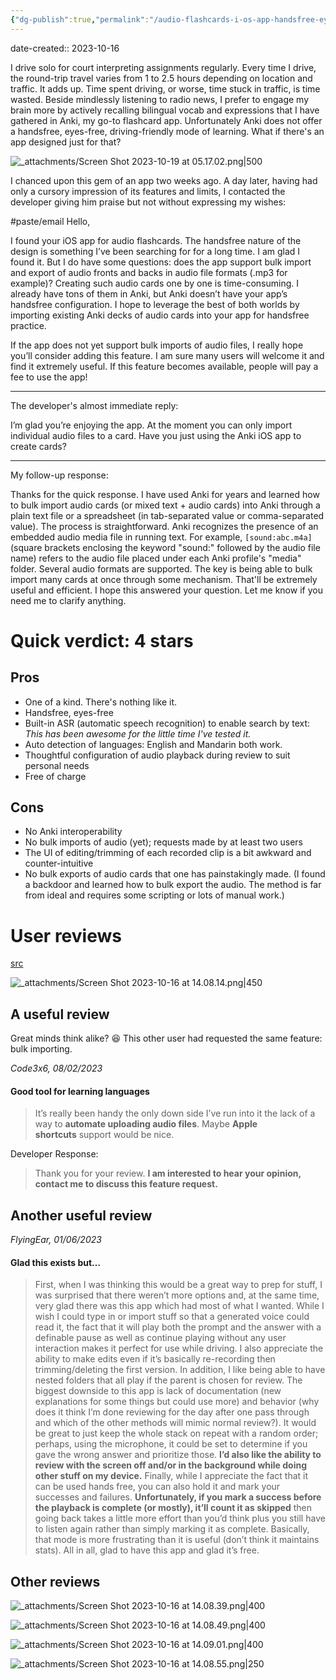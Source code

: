 ```yaml
---
{"dg-publish":true,"permalink":"/audio-flashcards-i-os-app-handsfree-eyes-free-driving-friendly/","noteIcon":"2"}
---
```


date-created:: 2023-10-16

I drive solo for court interpreting assignments regularly. Every time I drive, the round-trip travel varies from 1 to 2.5 hours depending on location and traffic. It adds up. Time spent driving, or worse, time stuck in traffic, is time wasted. Beside mindlessly listening to radio news, I prefer to engage my brain more by actively recalling bilingual vocab and expressions that I have gathered in Anki, my go-to flashcard app. Unfortunately Anki does not offer a handsfree, eyes-free, driving-friendly mode of learning. What if there's an app designed just for that?

![_attachments/Screen Shot 2023-10-19 at 05.17.02.png|500](/img/user/_attachments/Screen%20Shot%202023-10-19%20at%2005.17.02.png)

I chanced upon this gem of an app two weeks ago. A day later, having had only a cursory impression of its features and limits, I contacted the developer giving him praise but not without expressing my wishes:

#paste/email
Hello,

I found your iOS app for audio flashcards. The handsfree nature of the design is something I’ve been searching for for a long time. I am glad I found it. But I do have some questions: does the app support bulk import and export of audio fronts and backs in audio file formats (.mp3 for example)? Creating such audio cards one by one is time-consuming. I already have tons of them in Anki, but Anki doesn’t have your app’s handsfree configuration. I hope to leverage the best of both worlds by importing existing Anki decks of audio cards into your app for handsfree practice.  
  
If the app does not yet support bulk imports of audio files, I really hope you’ll consider adding this feature. I am sure many users will welcome it and find it extremely useful. If this feature becomes available, people will pay a fee to use the app!
  
---
The developer's almost immediate reply:

I’m glad you’re enjoying the app. At the moment you can only import individual audio files to a card. Have you just using the Anki iOS app to create cards?  
  
---
My follow-up response:

Thanks for the quick response. I have used Anki for years and learned how to bulk import audio cards (or mixed text + audio cards) into Anki through a plain text file or a spreadsheet (in tab-separated value or comma-separated value). The process is straightforward. Anki recognizes the presence of an embedded audio media file in running text. For example, `[sound:abc.m4a]` (square brackets enclosing the keyword "sound:" followed by the audio file name) refers to the audio file placed under each Anki profile's "media" folder. Several audio formats are supported. The key is being able to bulk import many cards at once through some mechanism. That'll be extremely useful and efficient. I hope this answered your question. Let me know if you need me to clarify anything.
# Quick verdict: 4 stars
## Pros

- One of a kind. There's nothing like it.
- Handsfree, eyes-free
- Built-in ASR (automatic speech recognition) to enable search by text: *This has been awesome for the little time I've tested it.*
- Auto detection of languages: English and Mandarin both work.
- Thoughtful configuration of audio playback during review to suit personal needs
- Free of charge
## Cons

- No Anki interoperability
- No bulk imports of audio (yet); requests made by at least two users
- The UI of editing/trimming of each recorded clip is a bit awkward and counter-intuitive
- No bulk exports of audio cards that one has painstakingly made. (I found a backdoor and learned how to bulk export the audio. The method is far from ideal and requires some scripting or lots of manual work.)
# User reviews

[src](https://apps.apple.com/us/app/audio-flashcards-app/id1583231998?see-all=reviews)

![_attachments/Screen Shot 2023-10-16 at 14.08.14.png|450](/img/user/_attachments/Screen%20Shot%202023-10-16%20at%2014.08.14.png)
## A useful review

Great minds think alike? 😆 This other user had requested the same feature: bulk importing.

*Code3x6, 08/02/2023*
#### Good tool for learning languages

> It’s really been handy the only down side I’ve run into it the lack of a way to **automate uploading audio files**. Maybe **Apple shortcuts** support would be nice.

Developer Response:

> Thank you for your review. **I am interested to hear your opinion, contact me to discuss this feature request.**
## Another useful review

*FlyingEar, 01/06/2023*
#### Glad this exists but…

> First, when I was thinking this would be a great way to prep for stuff, I was surprised that there weren’t more options and, at the same time, very glad there was this app which had most of what I wanted. While I wish I could type in or import stuff so that a generated voice could read it, the fact that it will play both the prompt and the answer with a definable pause as well as continue playing without any user interaction makes it perfect for use while driving. I also appreciate the ability to make edits even if it’s basically re-recording then trimming/deleting the first version. In addition, I like being able to have nested folders that all play if the parent is chosen for review. The biggest downside to this app is lack of documentation (new explanations for some things but could use more) and behavior (why does it think I’m done reviewing for the day after one pass through and which of the other methods will mimic normal review?). It would be great to just keep the whole stack on repeat with a random order; perhaps, using the microphone, it could be set to determine if you gave the wrong answer and prioritize those. **I’d also like the ability to review with the screen off and/or in the background while doing other stuff on my device.** Finally, while I appreciate the fact that it can be used hands free, you can also hold it and mark your successes and failures. **Unfortunately, if you mark a success before the playback is complete (or mostly), it’ll count it as skipped** then going back takes a little more effort than you’d think plus you still have to listen again rather than simply marking it as complete. Basically, that mode is more frustrating than it is useful (don’t think it maintains stats). All in all, glad to have this app and glad it’s free.
## Other reviews

![_attachments/Screen Shot 2023-10-16 at 14.08.39.png|400](/img/user/_attachments/Screen%20Shot%202023-10-16%20at%2014.08.39.png)


![_attachments/Screen Shot 2023-10-16 at 14.08.49.png|400](/img/user/_attachments/Screen%20Shot%202023-10-16%20at%2014.08.49.png)


![_attachments/Screen Shot 2023-10-16 at 14.09.01.png|400](/img/user/_attachments/Screen%20Shot%202023-10-16%20at%2014.09.01.png)


![_attachments/Screen Shot 2023-10-16 at 14.08.55.png|250](/img/user/_attachments/Screen%20Shot%202023-10-16%20at%2014.08.55.png)
